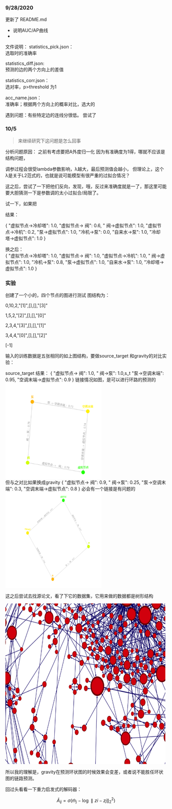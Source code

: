 
### 9/28/2020  

更新了 README.md  
- 说明AUC/AP曲线
- 

文件说明：
statistics_pick.json：  
选取时的准确率  


statistics_diff.json:  
预测的边的两个方向上的差值  


statistics_corr.json：  
选对率，p>threshold 为1  

acc_name.json：  
准确率；根据两个方向上的概率对比，选大的


遇到问题：有些特定边的连线分很低。
尝试了



### 10/5

> 来继续研究下这问题是怎么回事

分析问题原因：
之前有考虑要把A外度归一化
因为有准确度为1得，哪就不应该是结构问题，

调参过程会很受lambda参数影响，λ越大，最后预测值会越小，
但理论上，这个λ是关于L2范式的，也就是说可能模型有很严重的过拟合情况？

这之后，尝试了一下把他们反向，发现，哦，反过来准确度就是一了，那这里可能要大胆猜测一下是参数调的太小过拟合/局限了。

试一下，如果把


结果：

{
 "虚拟节点->冷却塔": 1.0,
 "虚拟节点->  阀": 0.6,
 "  阀->虚拟节点": 1.0,
 "虚拟节点->冷机": 0.2,
 "泵->虚拟节点": 1.0,
 "冷机->泵": 0.0,
 "自来水->泵": 1.0,
 "冷却塔->虚拟节点": 1.0
}

换之后：  
{
 "虚拟节点->冷却塔": 1.0,
 "虚拟节点->  阀": 1.0,
 "虚拟节点->冷机": 1.0,
 "  阀->虚拟节点": 1.0,
 "冷机->泵": 0.8,
 "泵->虚拟节点": 1.0,
 "自来水->泵": 1.0,
 "冷却塔->虚拟节点": 1.0
}

### 实验
创建了一个小的，四个节点的图进行测试
图结构为：

0,10,2,"[1]",[],[],"[3]"

1,5,2,"[2]",[],[],"[0]"

2,3,4,"[3]",[],[],"[1]"

3,4,4,"[0]",[],[],"[2]"

[-1]
 

输入的训练数据是五张相同的如上图结构，要做source_target 和gravity的对比实验：

source_target 结果：
{
 "虚拟节点->  阀": 1.0,
 "  阀->泵": 1.0,s_t
 "泵->空调末端": 0.95,
 "空调末端->虚拟节点": 0.9
}
链接情况如图，是可以进行环路的预测的
<img src="https://github.com/QUAFFquaff/gracvity_graph_autoencoders/blob/master/pic_for_md/s_t_test.jpg?raw=true"  width = "300" height = "300" alt="Structure" align=center />  
但与之对比如果换成gravity
{
 "虚拟节点->  阀": 0.9,
 "  阀->泵": 0.25,
 "泵->空调末端": 0.3,
 "空调末端->虚拟节点": 0.8
}
必会有一个链接是有问题的
<img src="https://github.com/QUAFFquaff/gracvity_graph_autoencoders/blob/master/pic_for_md/gravity_test.jpg?raw=true"  width = "300" height = "300" alt="Structure" align=center />  

这之后尝试去找源论文，看了下它的数据集，它用来做的数据都是树形结构

<img src="https://github.com/QUAFFquaff/gracvity_graph_autoencoders/blob/master/pic_for_md/gravity_paper.jpg?raw=true"  width = "500" height = "500" alt="Structure" align=center />  

所以我的理解是，gravity在预测环状图的时候效果会变差，或者说不能胜任环状图的链路预测。

回过头看看一下重力启发式的解码器：  

$$\tilde{A}_{ij} = \sigma(\tilde{m}_{j} - \log{\parallel zi-zj\parallel ^{2}_{2}}) $$
